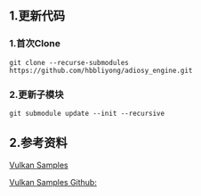 ## 1.更新代码
### 1.首次Clone
```
git clone --recurse-submodules https://github.com/hbbliyong/adiosy_engine.git
 ```
 ### 2.更新子模块
 ```
 git submodule update --init --recursive
 ```

 ## 2.参考资料
[Vulkan Samples]( https://docs.vulkan.org/samples/latest/README.html)

[Vulkan Samples Github:](https://github.com/KhronosGroup/Vulkan-Samples)
